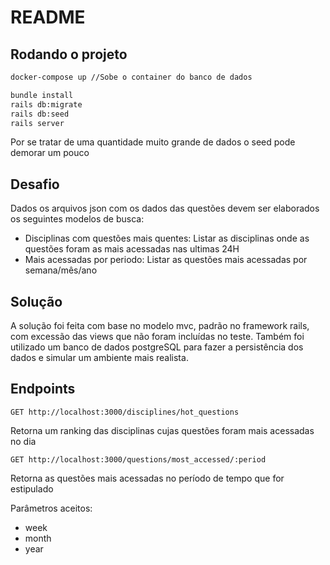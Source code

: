 # README

## Rodando o projeto

```bash
docker-compose up //Sobe o container do banco de dados

bundle install
rails db:migrate
rails db:seed
rails server
```
Por se tratar de uma quantidade muito grande de dados o seed pode demorar um pouco

## Desafio
Dados os arquivos json com os dados das questões devem ser elaborados os seguintes modelos de busca:
- Disciplinas com questões mais quentes: Listar as disciplinas onde as questões foram as mais acessadas nas ultimas 24H
- Mais acessadas por periodo: Listar as questões mais acessadas por semana/mês/ano

## Solução
A solução foi feita com base no modelo mvc, padrão no framework rails, com excessão das views que não foram incluídas no teste.
Também foi utilizado um banco de dados postgreSQL para fazer a persistência dos dados e simular um ambiente mais realista.

## Endpoints

`GET http://localhost:3000/disciplines/hot_questions`

Retorna um ranking das disciplinas cujas questões foram mais acessadas no dia

`GET http://localhost:3000/questions/most_accessed/:period`

Retorna as questões mais acessadas no período de tempo que for estipulado

Parâmetros aceitos:
- week
- month
- year
